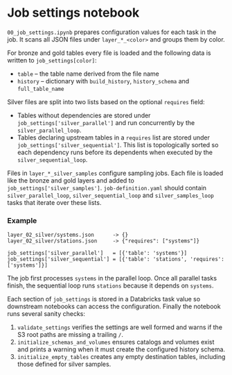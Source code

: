 # Job settings notebook

`00_job_settings.ipynb` prepares configuration values for each task in the job. It scans all JSON files under `layer_*_<color>` and groups them by color.

For bronze and gold tables every file is loaded and the following data is
written to `job_settings[color]`:

- `table` – the table name derived from the file name
- `history` – dictionary with `build_history`, `history_schema` and
  `full_table_name`

Silver files are split into two lists based on the optional `requires` field:

- Tables without dependencies are stored under `job_settings['silver_parallel']`
  and run concurrently by the `silver_parallel_loop`.
- Tables declaring upstream tables in a `requires` list are stored under
  `job_settings['silver_sequential']`.  This list is topologically sorted so
  each dependency runs before its dependents when executed by the
  `silver_sequential_loop`.

Files in `layer_*_silver_samples` configure sampling jobs. Each file is loaded
like the bronze and gold layers and added to `job_settings['silver_samples']`.
`job-definition.yaml` should contain `silver_parallel_loop`,
`silver_sequential_loop` and `silver_samples_loop` tasks that iterate over these
lists.

### Example

```
layer_02_silver/systems.json      -> {}
layer_02_silver/stations.json     -> {"requires": ["systems"]}

job_settings['silver_parallel']   = [{'table': 'systems'}]
job_settings['silver_sequential'] = [{'table': 'stations', 'requires': ['systems']}]
```

The job first processes `systems` in the parallel loop. Once all parallel tasks
finish, the sequential loop runs `stations` because it depends on `systems`.

Each section of `job_settings` is stored in a Databricks task value so downstream notebooks can access the configuration.
Finally the notebook runs several sanity checks:

1. `validate_settings` verifies the settings are well formed and warns if the
   S3 root paths are missing a trailing `/`.
2. `initialize_schemas_and_volumes` ensures catalogs and volumes exist and
   prints a warning when it must create the configured history schema.
3. `initialize_empty_tables` creates any empty destination tables, including
   those defined for silver samples.
